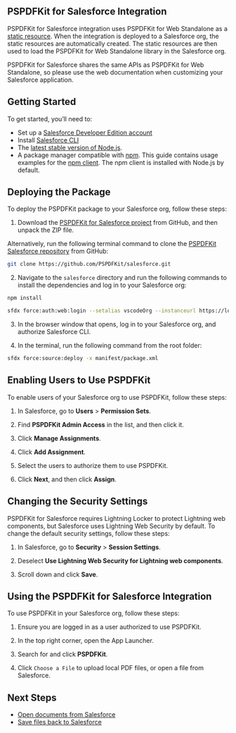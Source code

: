 ## PSPDFKit for Salesforce Integration

PSPDFKit for Salesforce integration uses PSPDFKit for Web Standalone as a [static resource][]. When the integration is deployed to a Salesforce org, the static resources are automatically created. The static resources are then used to load the PSPDFKit for Web Standalone library in the Salesforce org.

PSPDFKit for Salesforce shares the same APIs as PSPDFKit for Web Standalone, so please use the web documentation when customizing your Salesforce application.

## Getting Started

To get started, you’ll need to:

- Set up a [Salesforce Developer Edition account][developer account]
- Install [Salesforce CLI][]
- The [latest stable version of Node.js][node.js].
- A package manager compatible with [npm][about-npm]. This guide contains usage examples for the [npm client][npm-client]. The npm client is installed with Node.js by default.

## Deploying the Package

To deploy the PSPDFKit package to your Salesforce org, follow these steps:

1. Download the [PSPDFKit for Salesforce project][repo] from GitHub, and then unpack the ZIP file.

Alternatively, run the following terminal command to clone the [PSPDFKit Salesforce repository][repo] from GitHub:

```bash
git clone https://github.com/PSPDFKit/salesforce.git
```

2. Navigate to the `salesforce` directory and run the following commands to install the dependencies and log in to your Salesforce org:

```bash
npm install

sfdx force:auth:web:login --setalias vscodeOrg --instanceurl https://login.salesforce.com --setdefaultusername
```

3. In the browser window that opens, log in to your Salesforce org, and authorize Salesforce CLI.

4. In the terminal, run the following command from the root folder:

```bash
sfdx force:source:deploy -x manifest/package.xml
```

## Enabling Users to Use PSPDFKit

To enable users of your Salesforce org to use PSPDFKit, follow these steps:

1. In Salesforce, go to **Users** > **Permission Sets**.

2. Find **PSPDFKit Admin Access** in the list, and then click it.

3. Click **Manage Assignments**.

4. Click **Add Assignment**.

5. Select the users to authorize them to use PSPDFKit.

6. Click **Next**, and then click **Assign**.

## Changing the Security Settings

PSPDFKit for Salesforce requires Lightning Locker to protect Lightning web components, but Salesforce uses Lightning Web Security by default. To change the default security settings, follow these steps:

1. In Salesforce, go to **Security** > **Session Settings**.

2. Deselect **Use Lightning Web Security for Lightning web components**.

3. Scroll down and click **Save**.

## Using the PSPDFKit for Salesforce Integration

To use PSPDFKit in your Salesforce org, follow these steps:

1. Ensure you are logged in as a user authorized to use PSPDFKit.

2. In the top right corner, open the App Launcher.

3. Search for and click **PSPDFKit**.

4. Click `Choose a File` to upload local PDF files, or open a file from Salesforce.


## Next Steps

- [Open documents from Salesforce][]
- [Save files back to Salesforce][]

[Open documents from Salesforce]: https://pspdfkit.com/guides/web/open-a-document/from-salesforce/
[Save files back to Salesforce]:  https://pspdfkit.com/guides/web/save-a-document/to-salesforce/

[support team]: https://support.pspdfkit.com/hc/en-us/requests/new
[Salesforce]: https://www.salesforce.org/
[free]: /try/
[demo]: https://pspdfkit.com/demo/
[visual studio code]: https://code.visualstudio.com/
[developer account]: https://developer.salesforce.com/signup
[Salesforce CLI]: https://developer.salesforce.com/tools/sfdxcli
[repo]: https://github.com/PSPDFKit/salesforce/archive/refs/heads/master.zip
[auth]: https://developer.salesforce.com/docs/atlas.en-us.sfdx_cli_reference.meta/sfdx_cli_reference/cli_reference_auth_web.htm
[permission]: https://help.salesforce.com/s/articleView?id=sf.perm_sets_overview.htm&type=5
[node.js]: https://nodejs.org/en/download/
[about-npm]: https://docs.npmjs.com/about-npm
[npm-client]: https://docs.npmjs.com/cli/v7/commands/npm
[static resource]: https://help.salesforce.com/s/articleView?id=sf.pages_static_resources.htm&type=5
